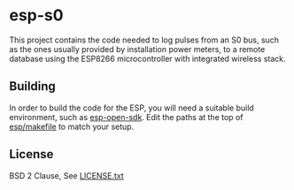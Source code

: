 # esp-s0

This project contains the code needed to log pulses from an S0 bus, such as the ones
usually provided by installation power meters, to a remote database using the ESP8266
microcontroller with integrated wireless stack.



## Building

In order to build the code for the ESP, you will need a suitable build environment, such as
[esp-open-sdk](https://github.com/pfalcon/esp-open-sdk). Edit the paths at the top of
[esp/makefile](esp/makefile) to match your setup.

## License

BSD 2 Clause, See [LICENSE.txt](LICENSE.txt)
